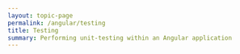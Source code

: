 ```yaml
---
layout: topic-page
permalink: /angular/testing
title: Testing
summary: Performing unit-testing within an Angular application
---
```


